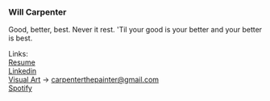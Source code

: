 ### Will Carpenter

Good, better, best. Never it rest. 'Til your good is your better and your better is best.

Links:<br/>
[Resume](https://github.com/wrcarpenter/Resume)<br/>
[Linkedin](https://www.linkedin.com/in/williamrcarpenter/)<br/>
[Visual Art](https://www.instagram.com/carpenterthepainter/) ->   carpenterthepainter@gmail.com <br/>
[Spotify](https://open.spotify.com/user/williamrcarpenter)


<!--
**wrcarpenter/wrcarpenter** is a ✨ _special_ ✨ repository because its `README.md` (this file) appears on your GitHub profile.

Here are some ideas to get you started:

- 🔭 I’m currently working on ...
- 🌱 I’m currently learning ...
- 👯 I’m looking to collaborate on ...
- 🤔 I’m looking for help with ...
- 💬 Ask me about ...
- 📫 How to reach me: ...
- 😄 Pronouns: ...
- ⚡ Fun fact: ...
-->
